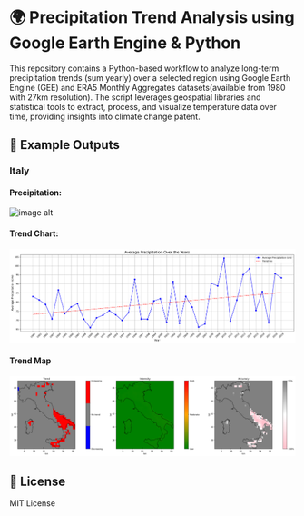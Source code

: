 # 🌍 Precipitation Trend Analysis using Google Earth Engine & Python
This repository contains a Python-based workflow to analyze long-term precipitation trends (sum yearly) over a selected region using Google Earth Engine (GEE) and ERA5 Monthly Aggregates datasets(available from 1980 with 27km resolution). The script leverages geospatial libraries and statistical tools to extract, process, and visualize temperature data over time, providing insights into climate change patent.



## 📸 Example Outputs

### Italy

#### Precipitation:
![image alt](https://github.com/SaeidDaliriSusefi/Precipitation-Monitoring/blob/ae74f846c1a1d8cdcd5c34f47d69fa3148a2118b/Images/Precipitation_plots.png)


#### Trend Chart:
![image alt](https://github.com/SaeidDaliriSusefi/Precipitation-Monitoring/blob/ed7e53725cec5d48518939a88ff744f6e209f623/Images/PrecipitationTrend_Chart.png)


#### Trend Map
![image alt](https://github.com/SaeidDaliriSusefi/Precipitation-Monitoring/blob/baadddd39178d11032405b80cd59cfaa3f1b51b3/Images/PrecipitationTrend_Plot.png)





## 📜 License
MIT License



